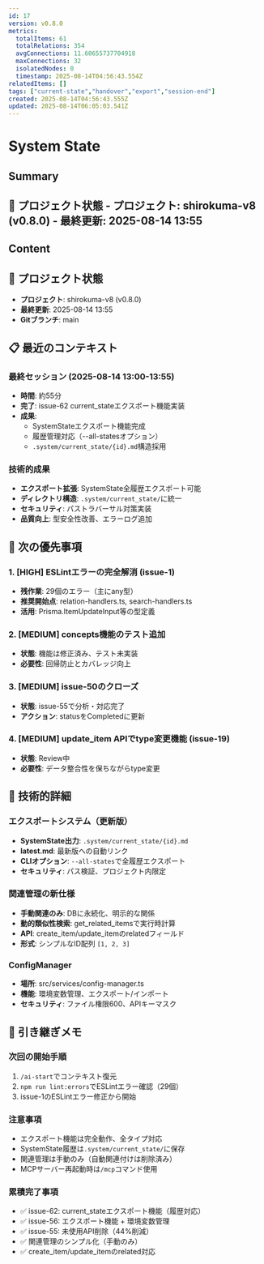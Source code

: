 ```yaml
---
id: 17
version: v0.8.0
metrics:
  totalItems: 61
  totalRelations: 354
  avgConnections: 11.60655737704918
  maxConnections: 32
  isolatedNodes: 0
  timestamp: 2025-08-14T04:56:43.554Z
relatedItems: []
tags: ["current-state","handover","export","session-end"]
created: 2025-08-14T04:56:43.555Z
updated: 2025-08-14T06:05:03.541Z
---
```


# System State

## Summary

## 📍 プロジェクト状態 - **プロジェクト**: shirokuma-v8 (v0.8.0) - **最終更新**: 2025-08-14 13:55

## Content

## 📍 プロジェクト状態
- **プロジェクト**: shirokuma-v8 (v0.8.0)
- **最終更新**: 2025-08-14 13:55
- **Gitブランチ**: main

## 📋 最近のコンテキスト

### 最終セッション (2025-08-14 13:00-13:55)
- **時間**: 約55分
- **完了**: issue-62 current_stateエクスポート機能実装
- **成果**: 
  - SystemStateエクスポート機能完成
  - 履歴管理対応（--all-statesオプション）
  - `.system/current_state/{id}.md`構造採用

### 技術的成果
- **エクスポート拡張**: SystemState全履歴エクスポート可能
- **ディレクトリ構造**: `.system/current_state/`に統一
- **セキュリティ**: パストラバーサル対策実装
- **品質向上**: 型安全性改善、エラーログ追加

## 🎯 次の優先事項

### 1. [HIGH] ESLintエラーの完全解消 (issue-1)
- **残作業**: 29個のエラー（主にany型）
- **推奨開始点**: relation-handlers.ts, search-handlers.ts
- **活用**: Prisma.ItemUpdateInput等の型定義

### 2. [MEDIUM] concepts機能のテスト追加
- **状態**: 機能は修正済み、テスト未実装
- **必要性**: 回帰防止とカバレッジ向上

### 3. [MEDIUM] issue-50のクローズ
- **状態**: issue-55で分析・対応完了
- **アクション**: statusをCompletedに更新

### 4. [MEDIUM] update_item APIでtype変更機能 (issue-19)
- **状態**: Review中
- **必要性**: データ整合性を保ちながらtype変更

## 🔧 技術的詳細

### エクスポートシステム（更新版）
- **SystemState出力**: `.system/current_state/{id}.md`
- **latest.md**: 最新版への自動リンク
- **CLIオプション**: `--all-states`で全履歴エクスポート
- **セキュリティ**: パス検証、プロジェクト内限定

### 関連管理の新仕様
- **手動関連のみ**: DBに永続化、明示的な関係
- **動的類似性検索**: get_related_itemsで実行時計算
- **API**: create_item/update_itemのrelatedフィールド
- **形式**: シンプルなID配列 `[1, 2, 3]`

### ConfigManager
- **場所**: src/services/config-manager.ts
- **機能**: 環境変数管理、エクスポート/インポート
- **セキュリティ**: ファイル権限600、APIキーマスク

## 📝 引き継ぎメモ

### 次回の開始手順
1. `/ai-start`でコンテキスト復元
2. `npm run lint:errors`でESLintエラー確認（29個）
3. issue-1のESLintエラー修正から開始

### 注意事項
- エクスポート機能は完全動作、全タイプ対応
- SystemState履歴は`.system/current_state/`に保存
- 関連管理は手動のみ（自動関連付けは削除済み）
- MCPサーバー再起動時は`/mcp`コマンド使用

### 累積完了事項
- ✅ issue-62: current_stateエクスポート機能（履歴対応）
- ✅ issue-56: エクスポート機能 + 環境変数管理
- ✅ issue-55: 未使用API削除（44%削減）
- ✅ 関連管理のシンプル化（手動のみ）
- ✅ create_item/update_itemのrelated対応

